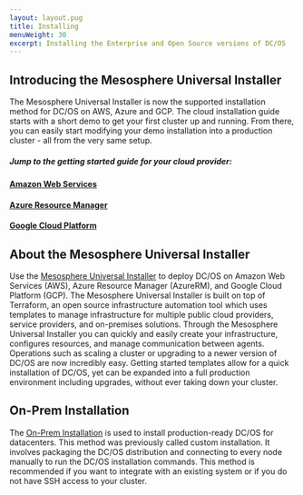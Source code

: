 ```yaml
---
layout: layout.pug
title: Installing
menuWeight: 30
excerpt: Installing the Enterprise and Open Source versions of DC/OS
---
```


## Introducing the Mesosphere Universal Installer

The Mesosphere Universal Installer is now the supported installation method for DC/OS on AWS, Azure and GCP. The cloud installation guide starts with a short demo to get your first cluster up and running. From there, you can easily start modifying your demo installation into a production cluster - all from the very same setup.


##### Jump to the getting started guide for your cloud provider:

#### [Amazon Web Services](/1.10/installing/evaluation/mesosphere-supported-methods/aws/)

#### [Azure Resource Manager](/1.10/installing/evaluation/mesosphere-supported-methods/azure/)

#### [Google Cloud Platform](/1.10/installing/evaluation/mesosphere-supported-methods/gcp/)


## About the Mesosphere Universal Installer

Use the [Mesosphere Universal Installer](/1.10/installing/evaluation/mesosphere-supported-methods/)  to deploy DC/OS on Amazon Web Services (AWS), Azure Resource Manager (AzureRM), and Google Cloud Platform (GCP). The Mesosphere Universal Installer is built on top of Terraform, an open source infrastructure automation tool which uses templates to manage infrastructure for multiple public cloud providers, service providers, and on-premises solutions. Through the Mesosphere Universal Installer you can quickly and easily create your infrastructure, configures resources, and manage communication between agents. Operations such as scaling a cluster or upgrading to a newer version of DC/OS are now incredibly easy. Getting started templates allow for a quick installation of DC/OS, yet can be expanded into a full production environment including upgrades, without ever taking down your cluster. 


## On-Prem Installation

The [On-Prem Installation](/1.10/installing/production/) is used to install production-ready DC/OS for datacenters. This method was previously called custom installation. It involves packaging the DC/OS distribution and connecting to every node manually to run the DC/OS installation commands. This method is recommended if you want to integrate with an existing system or if you do not have SSH access to your cluster.